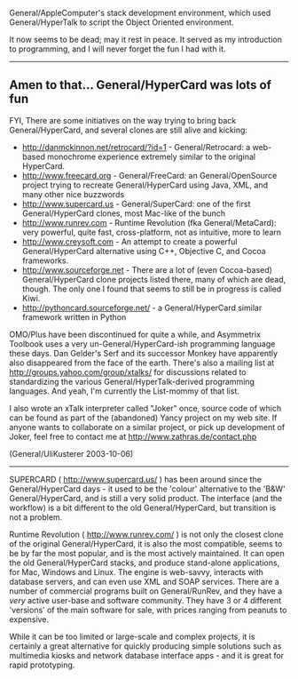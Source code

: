 

General/AppleComputer's stack development environment, which used General/HyperTalk to script the Object Oriented environment.

It now seems to be dead; may it rest in peace. It served as my introduction to programming, and I will never forget the fun I had with it.

----

Amen to that... General/HyperCard was lots of fun
----

FYI, There are some initiatives on the way trying to bring back General/HyperCard, and several clones are still alive and kicking:

* http://danmckinnon.net/retrocard/?id=1 - General/Retrocard: a web-based monochrome experience extremely similar to the original HyperCard.
* http://www.freecard.org - General/FreeCard: an General/OpenSource project trying to recreate General/HyperCard using Java, XML, and many other nice buzzwords
* http://www.supercard.us - General/SuperCard: one of the first General/HyperCard clones, most Mac-like of the bunch
* http://www.runrev.com - Runtime Revolution (fka General/MetaCard): very powerful, quite fast, cross-platform, not as intuitive, more to learn
* http://www.creysoft.com - An attempt to create a powerful General/HyperCard alternative using C++, Objective C, and Cocoa frameworks.
* http://www.sourceforge.net - There are a lot of (even Cocoa-based) General/HyperCard clone projects listed there, many of which are dead, though. The only one I found that seems to still be in progress is called Kiwi.
* http://pythoncard.sourceforge.net/ - a General/HyperCard similar framework written in Python

OMO/Plus have been discontinued for quite a while, and Asymmetrix Toolbook uses a very un-General/HyperCard-ish programming language these days. Dan Gelder's Serf and its successor Monkey have apparently also disappeared from the face of the earth. There's also a mailing list at http://groups.yahoo.com/group/xtalks/ for discussions related to standardizing the various General/HyperTalk-derived programming languages. And yeah, I'm currently the List-mommy of that list.

I also wrote an xTalk interpreter called "Joker" once, source code of which can be found as part of the (abandoned) Yancy project on my web site. If anyone wants to collaborate on a similar project, or pick up development of Joker, feel free to contact me at http://www.zathras.de/contact.php

(General/UliKusterer 2003-10-06)

----

SUPERCARD ( http://www.supercard.us/ ) has been around since the General/HyperCard days - it used to be the 'colour' alternative to the 'B&W' General/HyperCard, and is still a very solid product. The interface (and the workflow) is a bit different to the old General/HyperCard, but transition is not a problem.

Runtime Revolution ( http://www.runrev.com/ ) is not only the closest clone of the original General/HyperCard, it is also the most compatible, seems to be by far the most popular, and is the most actively maintained. It can open the old General/HyperCard stacks, and produce stand-alone applications, for Mac, Windows and Linux. The engine is web-savvy, interacts with database servers, and can even use XML and SOAP services. There are a number of commercial programs built on General/RunRev, and they have a *very* active user-base and software community. They have 3 or 4 different 'versions' of the main software for sale, with prices ranging from peanuts to expensive.

While it can be too limited or large-scale and complex projects, it is certainly a great alternative for quickly producing simple solutions such as multimedia kiosks and network database interface apps - and it is great for rapid prototyping.